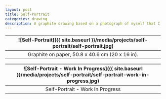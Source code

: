 ```yaml
---
layout: post
title: Self-Portrait
categories: drawing
description: A graphite drawing based on a photograph of myself that I took in Washinton DC.
---
```


![Self-Portrait]({{ site.baseurl }}/media/projects/self-portrait/self-portrait.jpg) |
:----------: |
Graphite on paper, 50.8 x 40.6 cm (20 x 16 in). |

![Self-Portrait - Work In Progress]({{ site.baseurl }}/media/projects/self-portrait/self-portrait-work-in-progress.jpg) |
:----------: |
Self-Portrait - Work In Progress |
